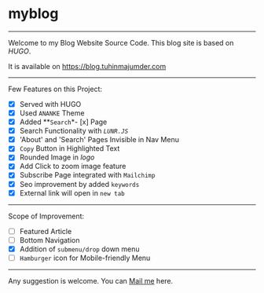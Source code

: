 # myblog
----

Welcome to my Blog Website Source Code. This blog site is based on *HUGO*. 

It is available on https://blog.tuhinmajumder.com
___

Few Features on this Project:

- [x] Served with HUGO
- [x] Used ```ANANKE``` Theme
- [x] Added **```Search```*- [x] Page
- [x] Search Functionality with _```LUNR.JS```_
- [x] 'About' and 'Search' Pages Invisible in Nav Menu
- [x] ```Copy``` Button in Highlighted Text
- [x] Rounded Image in _logo_
- [x] Add Click to zoom image feature
- [x] Subscribe Page integrated with ```Mailchimp```
- [x] Seo improvement by added ```keywords```
- [x] External link will open in ```new tab```
___

Scope of Improvement:
- [ ] Featured Article
- [ ] Bottom Navigation
- [x] Addition of ```submenu/drop``` down menu
- [ ] ```Hamburger``` icon for Mobile-friendly Menu

---

Any suggestion is welcome. You can [Mail me](mailto:'tuhinmaj1998@gmail.com') here.


